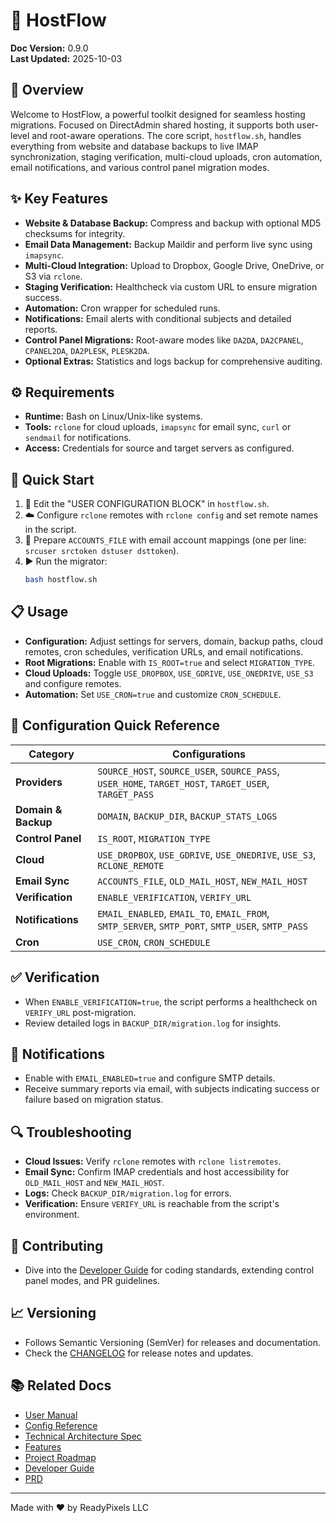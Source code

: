 # 📖 HostFlow

**Doc Version:** 0.9.0  
**Last Updated:** 2025-10-03

## 🚀 Overview
Welcome to HostFlow, a powerful toolkit designed for seamless hosting migrations. Focused on DirectAdmin shared hosting, it supports both user-level and root-aware operations. The core script, `hostflow.sh`, handles everything from website and database backups to live IMAP synchronization, staging verification, multi-cloud uploads, cron automation, email notifications, and various control panel migration modes.

## ✨ Key Features
- **Website & Database Backup:** Compress and backup with optional MD5 checksums for integrity.
- **Email Data Management:** Backup Maildir and perform live sync using `imapsync`.
- **Multi-Cloud Integration:** Upload to Dropbox, Google Drive, OneDrive, or S3 via `rclone`.
- **Staging Verification:** Healthcheck via custom URL to ensure migration success.
- **Automation:** Cron wrapper for scheduled runs.
- **Notifications:** Email alerts with conditional subjects and detailed reports.
- **Control Panel Migrations:** Root-aware modes like `DA2DA`, `DA2CPANEL`, `CPANEL2DA`, `DA2PLESK`, `PLESK2DA`.
- **Optional Extras:** Statistics and logs backup for comprehensive auditing.

## ⚙️ Requirements
- **Runtime:** Bash on Linux/Unix-like systems.
- **Tools:** `rclone` for cloud uploads, `imapsync` for email sync, `curl` or `sendmail` for notifications.
- **Access:** Credentials for source and target servers as configured.

## 🏁 Quick Start
1. 📝 Edit the "USER CONFIGURATION BLOCK" in `hostflow.sh`.
2. ☁️ Configure `rclone` remotes with `rclone config` and set remote names in the script.
3. 📧 Prepare `ACCOUNTS_FILE` with email account mappings (one per line: `srcuser srctoken dstuser dsttoken`).
4. ▶️ Run the migrator:
   ```bash
   bash hostflow.sh
   ```

## 📋 Usage
- **Configuration:** Adjust settings for servers, domain, backup paths, cloud remotes, cron schedules, verification URLs, and email notifications.
- **Root Migrations:** Enable with `IS_ROOT=true` and select `MIGRATION_TYPE`.
- **Cloud Uploads:** Toggle `USE_DROPBOX`, `USE_GDRIVE`, `USE_ONEDRIVE`, `USE_S3` and configure remotes.
- **Automation:** Set `USE_CRON=true` and customize `CRON_SCHEDULE`.

## 🔧 Configuration Quick Reference
| Category          | Configurations |
|-------------------|----------------|
| **Providers**    | `SOURCE_HOST`, `SOURCE_USER`, `SOURCE_PASS`, `USER_HOME`, `TARGET_HOST`, `TARGET_USER`, `TARGET_PASS` |
| **Domain & Backup** | `DOMAIN`, `BACKUP_DIR`, `BACKUP_STATS_LOGS` |
| **Control Panel** | `IS_ROOT`, `MIGRATION_TYPE` |
| **Cloud**        | `USE_DROPBOX`, `USE_GDRIVE`, `USE_ONEDRIVE`, `USE_S3`, `RCLONE_REMOTE` |
| **Email Sync**   | `ACCOUNTS_FILE`, `OLD_MAIL_HOST`, `NEW_MAIL_HOST` |
| **Verification** | `ENABLE_VERIFICATION`, `VERIFY_URL` |
| **Notifications**| `EMAIL_ENABLED`, `EMAIL_TO`, `EMAIL_FROM`, `SMTP_SERVER`, `SMTP_PORT`, `SMTP_USER`, `SMTP_PASS` |
| **Cron**         | `USE_CRON`, `CRON_SCHEDULE` |

## ✅ Verification
- When `ENABLE_VERIFICATION=true`, the script performs a healthcheck on `VERIFY_URL` post-migration.
- Review detailed logs in `BACKUP_DIR/migration.log` for insights.

## 📧 Notifications
- Enable with `EMAIL_ENABLED=true` and configure SMTP details.
- Receive summary reports via email, with subjects indicating success or failure based on migration status.

## 🔍 Troubleshooting
- **Cloud Issues:** Verify `rclone` remotes with `rclone listremotes`.
- **Email Sync:** Confirm IMAP credentials and host accessibility for `OLD_MAIL_HOST` and `NEW_MAIL_HOST`.
- **Logs:** Check `BACKUP_DIR/migration.log` for errors.
- **Verification:** Ensure `VERIFY_URL` is reachable from the script's environment.

## 🤝 Contributing
- Dive into the [Developer Guide](Developer_Guide.md) for coding standards, extending control panel modes, and PR guidelines.

## 📈 Versioning
- Follows Semantic Versioning (SemVer) for releases and documentation.
- Check the [CHANGELOG](CHANGELOG.md) for release notes and updates.

## 📚 Related Docs
- [User Manual](User_Manual.md)
- [Config Reference](Config_Reference.md)
- [Technical Architecture Spec](Technical_Architecture_Spec.md)
- [Features](Features.md)
- [Project Roadmap](Project_Roadmap.md)
- [Developer Guide](Developer_Guide.md)
- [PRD](PRD.md)

---
Made with ❤️ by ReadyPixels LLC